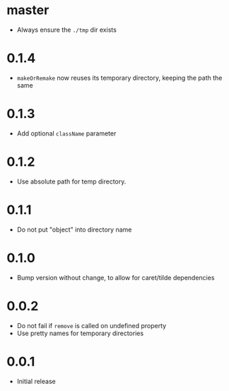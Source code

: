 # master

* Always ensure the `./tmp` dir exists

# 0.1.4

* `makeOrRemake` now reuses its temporary directory, keeping the path the same

# 0.1.3

* Add optional `className` parameter

# 0.1.2

* Use absolute path for temp directory.

# 0.1.1

* Do not put "object" into directory name

# 0.1.0

* Bump version without change, to allow for caret/tilde dependencies

# 0.0.2

* Do not fail if `remove` is called on undefined property
* Use pretty names for temporary directories

# 0.0.1

* Initial release
